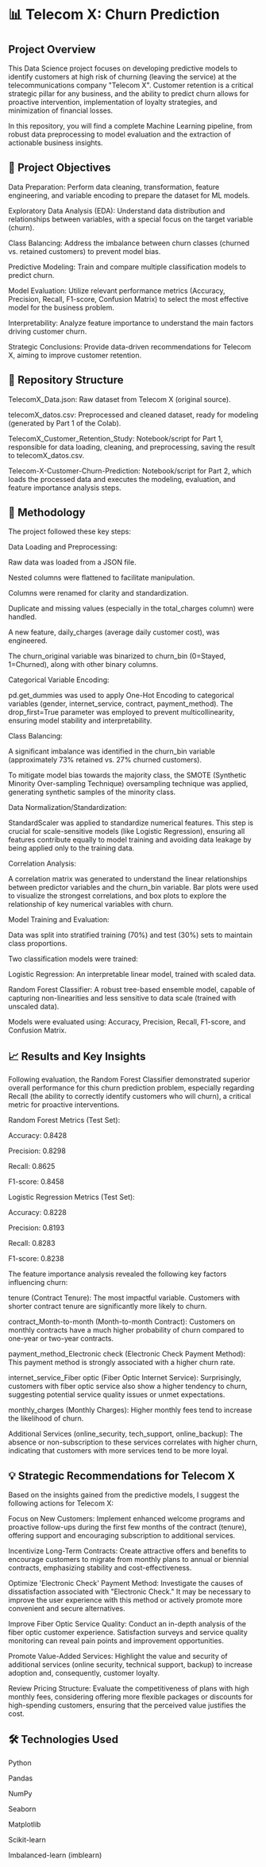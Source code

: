 # 📊 Telecom X: Churn Prediction

## Project Overview
This Data Science project focuses on developing predictive models to identify customers at high risk of churning (leaving the service) at the telecommunications company "Telecom X". Customer retention is a critical strategic pillar for any business, and the ability to predict churn allows for proactive intervention, implementation of loyalty strategies, and minimization of financial losses.

In this repository, you will find a complete Machine Learning pipeline, from robust data preprocessing to model evaluation and the extraction of actionable business insights.

## 🎯 Project Objectives
Data Preparation: Perform data cleaning, transformation, feature engineering, and variable encoding to prepare the dataset for ML models.

Exploratory Data Analysis (EDA): Understand data distribution and relationships between variables, with a special focus on the target variable (churn).

Class Balancing: Address the imbalance between churn classes (churned vs. retained customers) to prevent model bias.

Predictive Modeling: Train and compare multiple classification models to predict churn.

Model Evaluation: Utilize relevant performance metrics (Accuracy, Precision, Recall, F1-score, Confusion Matrix) to select the most effective model for the business problem.

Interpretability: Analyze feature importance to understand the main factors driving customer churn.

Strategic Conclusions: Provide data-driven recommendations for Telecom X, aiming to improve customer retention.

## 📁 Repository Structure
TelecomX_Data.json: Raw dataset from Telecom X (original source).

telecomX_datos.csv: Preprocessed and cleaned dataset, ready for modeling (generated by Part 1 of the Colab).

TelecomX_Customer_Retention_Study: Notebook/script for Part 1, responsible for data loading, cleaning, and preprocessing, saving the result to telecomX_datos.csv.

Telecom-X-Customer-Churn-Prediction: Notebook/script for Part 2, which loads the processed data and executes the modeling, evaluation, and feature importance analysis steps.

## 🚀 Methodology
The project followed these key steps:

Data Loading and Preprocessing:

Raw data was loaded from a JSON file.

Nested columns were flattened to facilitate manipulation.

Columns were renamed for clarity and standardization.

Duplicate and missing values (especially in the total_charges column) were handled.

A new feature, daily_charges (average daily customer cost), was engineered.

The churn_original variable was binarized to churn_bin (0=Stayed, 1=Churned), along with other binary columns.

Categorical Variable Encoding:

pd.get_dummies was used to apply One-Hot Encoding to categorical variables (gender, internet_service, contract, payment_method). The drop_first=True parameter was employed to prevent multicollinearity, ensuring model stability and interpretability.

Class Balancing:

A significant imbalance was identified in the churn_bin variable (approximately 73% retained vs. 27% churned customers).

To mitigate model bias towards the majority class, the SMOTE (Synthetic Minority Over-sampling Technique) oversampling technique was applied, generating synthetic samples of the minority class.

Data Normalization/Standardization:

StandardScaler was applied to standardize numerical features. This step is crucial for scale-sensitive models (like Logistic Regression), ensuring all features contribute equally to model training and avoiding data leakage by being applied only to the training data.

Correlation Analysis:

A correlation matrix was generated to understand the linear relationships between predictor variables and the churn_bin variable. Bar plots were used to visualize the strongest correlations, and box plots to explore the relationship of key numerical variables with churn.

Model Training and Evaluation:

Data was split into stratified training (70%) and test (30%) sets to maintain class proportions.

Two classification models were trained:

Logistic Regression: An interpretable linear model, trained with scaled data.

Random Forest Classifier: A robust tree-based ensemble model, capable of capturing non-linearities and less sensitive to data scale (trained with unscaled data).

Models were evaluated using: Accuracy, Precision, Recall, F1-score, and Confusion Matrix.

## 📈 Results and Key Insights
Following evaluation, the Random Forest Classifier demonstrated superior overall performance for this churn prediction problem, especially regarding Recall (the ability to correctly identify customers who will churn), a critical metric for proactive interventions.

Random Forest Metrics (Test Set):

Accuracy: 0.8428

Precision: 0.8298

Recall: 0.8625

F1-score: 0.8458

Logistic Regression Metrics (Test Set):

Accuracy: 0.8228

Precision: 0.8193

Recall: 0.8283

F1-score: 0.8238

The feature importance analysis revealed the following key factors influencing churn:

tenure (Contract Tenure): The most impactful variable. Customers with shorter contract tenure are significantly more likely to churn.

contract_Month-to-month (Month-to-month Contract): Customers on monthly contracts have a much higher probability of churn compared to one-year or two-year contracts.

payment_method_Electronic check (Electronic Check Payment Method): This payment method is strongly associated with a higher churn rate.

internet_service_Fiber optic (Fiber Optic Internet Service): Surprisingly, customers with fiber optic service also show a higher tendency to churn, suggesting potential service quality issues or unmet expectations.

monthly_charges (Monthly Charges): Higher monthly fees tend to increase the likelihood of churn.

Additional Services (online_security, tech_support, online_backup): The absence or non-subscription to these services correlates with higher churn, indicating that customers with more services tend to be more loyal.

## 💡 Strategic Recommendations for Telecom X
Based on the insights gained from the predictive models, I suggest the following actions for Telecom X:

Focus on New Customers: Implement enhanced welcome programs and proactive follow-ups during the first few months of the contract (tenure), offering support and encouraging subscription to additional services.

Incentivize Long-Term Contracts: Create attractive offers and benefits to encourage customers to migrate from monthly plans to annual or biennial contracts, emphasizing stability and cost-effectiveness.

Optimize 'Electronic Check' Payment Method: Investigate the causes of dissatisfaction associated with "Electronic Check." It may be necessary to improve the user experience with this method or actively promote more convenient and secure alternatives.

Improve Fiber Optic Service Quality: Conduct an in-depth analysis of the fiber optic customer experience. Satisfaction surveys and service quality monitoring can reveal pain points and improvement opportunities.

Promote Value-Added Services: Highlight the value and security of additional services (online security, technical support, backup) to increase adoption and, consequently, customer loyalty.

Review Pricing Structure: Evaluate the competitiveness of plans with high monthly fees, considering offering more flexible packages or discounts for high-spending customers, ensuring that the perceived value justifies the cost.

## 🛠️ Technologies Used
Python

Pandas

NumPy

Seaborn

Matplotlib

Scikit-learn

Imbalanced-learn (imblearn)
